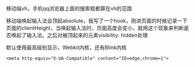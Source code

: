 移动端vh，手机qq浏览器上面的搜索框都算在vh的范围



移动端唤起输入法会顶起absolute，我写了一个hook，刚进页面的时候记录一下页面的clientHeight，当唤起输入法时，页面高度会变小，就用这个现象来判断是否唤起了输入法。之后对被顶起来的元素visibility: hidden处理





默认使用最高级别显示，Webkit内核，还有Blink内核

```
<meta http-equiv="X-UA-Compatible" content="IE=edge,chrome=1">
```





